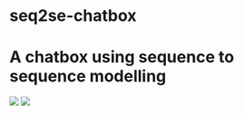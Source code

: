 # seq2se-chatbox
# A chatbox using sequence to sequence modelling

![](https://img.shields.io/badge/python-3-brightgreen.svg) ![](https://img.shields.io/badge/tensorflow-0.12.0-yellowgreen.svg)

